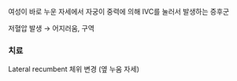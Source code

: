 여성이 바로 누운 자세에서 자궁이 중력에 의해 IVC를 눌러서 발생하는 증후군

저혈압 발생 → 어지러움, 구역


### 치료
Lateral recumbent 체위 변경 (옆 누움 자세)
